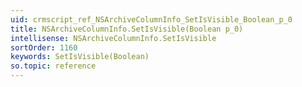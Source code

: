 ```yaml
---
uid: crmscript_ref_NSArchiveColumnInfo_SetIsVisible_Boolean_p_0
title: NSArchiveColumnInfo.SetIsVisible(Boolean p_0)
intellisense: NSArchiveColumnInfo.SetIsVisible
sortOrder: 1160
keywords: SetIsVisible(Boolean)
so.topic: reference
---
```





